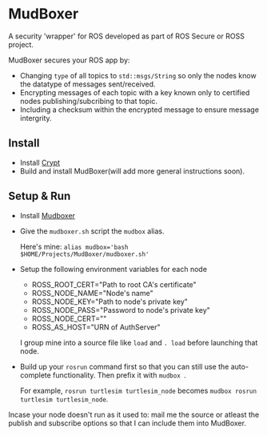 # MudBoxer
A security 'wrapper' for ROS developed as part of ROS Secure or ROSS project. 

MudBoxer secures your ROS app by:
* Changing `type` of all topics to `std::msgs/String` so only the nodes know the datatype of messages sent/received.
* Encrypting messages of each topic with a key known only to certified nodes publishing/subcribing to that topic.
* Including a checksum within the encrypted message to ensure message intergrity. 

## Install
* Install [Crypt](https://github.com/srinskit/Crypt)
* Build and install MudBoxer(will add more general instructions soon).

## Setup & Run
* Install [Mudboxer](#Install-&-Setup)
* Give the `mudboxer.sh` script the `mudbox` alias.

    Here's mine: `alias mudbox='bash $HOME/Projects/MudBoxer/mudboxer.sh'`
* Setup the following environment variables for each node
    * ROSS_ROOT_CERT="Path to root CA's certificate"
    * ROSS_NODE_NAME="Node's name"
    * ROSS_NODE_KEY="Path to node's private key"
    * ROSS_NODE_PASS="Password to node's private key"
    * ROSS_NODE_CERT=""
    * ROSS_AS_HOST="URN of AuthServer"

    I group mine into a source file like `load` and `. load` before launching that node.
* Build up your `rosrun` command first so that you can still use the auto-complete functionality. Then prefix it with `mudbox `. 

    For example, `rosrun turtlesim turtlesim_node` becomes  `mudbox rosrun turtlesim turtlesim_node`.

Incase your node doesn't run as it used to: mail me the source or atleast the publish and subscribe options so that I can include them into MudBoxer.
